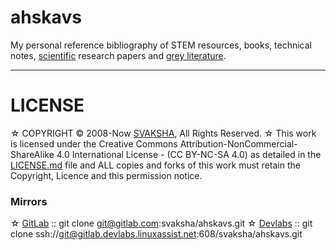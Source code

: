 # ahskavs

My personal reference bibliography of STEM resources, books, technical notes, [scientific](https://en.wikipedia.org/wiki/Outline_of_science) research papers and [grey literature](https://en.wikipedia.org/wiki/Grey_literature).

----

# LICENSE 
☆ COPYRIGHT © 2008-Now [SVAKSHA](http://svaksha.com/pages/Bio), All Rights Reserved. 
☆ This work is licensed under the Creative Commons Attribution-NonCommercial-ShareAlike 4.0 International License - (CC BY-NC-SA 4.0) as detailed in the [LICENSE.md](https://github.com/svaksha/ahskavs/blob/master/LICENSE.md) file and ALL copies and forks of this work must retain the Copyright, Licence and this permission notice.


### Mirrors
☆ [GitLab](https://gitlab.com/svaksha/ahskavs) :: git clone git@gitlab.com:svaksha/ahskavs.git 
☆ [Devlabs](https://gitlab.devlabs.linuxassist.net/svaksha/ahskavs) :: git clone ssh://git@gitlab.devlabs.linuxassist.net:608/svaksha/ahskavs.git


